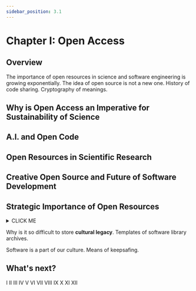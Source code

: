 ```yaml
---
sidebar_position: 3.1
---
```


# Chapter I: Open Access

## Overview
The importance of open resources in science and software engineering is growing exponentially. The idea of open source is not a new one. History of code sharing. Cryptography of meanings.

## Why is Open Access an Imperative for Sustainability of Science
## A.I. and Open Code
## Open Resources in Scientific Research
## Creative Open Source and Future of Software Development
## Strategic Importance of Open Resources

<details><summary>CLICK ME</summary>
<p>

#### Yes, even hidden code blocks!
The meaning perceived by an observer can completely depend on a context.

```python
print("Open Source is a way to safeguard an important information")
```

</p>
</details>

Why is it so difficult to store  **cultural legacy**. Templates of software library archives.

Software is a part of our culture. Means of keepsafing.

## What's next?

Ⅰ	Ⅱ	Ⅲ	Ⅳ	Ⅴ	Ⅵ	Ⅶ	Ⅷ	Ⅸ	Ⅹ	Ⅺ	Ⅻ
